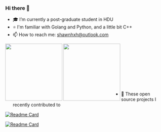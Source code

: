 ### Hi there 👋

- 🎓 I’m currently a post-graduate student in HDU
- ⭐️ I'm familiar with Golang and Python, and a little bit C++
- 📫 How to reach me: shawnhxh@outlook.com

<a href="https://github.com/ShawnHXH">
  <img align="left" height=180px src="https://github-readme-stats.vercel.app/api?username=ShawnHXH&show_icons=true&count_private=true" />
</a>
<a href="https://github.com/ShawnHXH">
  <img align="left" height=180px src="https://github-readme-stats.vercel.app/api/top-langs/?username=ShawnHXH&langs_count=10&hide=html,shell,cmake,css,freemarker" />
</a>

<br /><br /><br /><br /><br /><br /><br /><br />

- 🌱 These open source projects I recently contributed to

[![Readme Card](https://github-readme-stats.vercel.app/api/pin/?username=nutsdb&repo=nutsdb)](https://github.com/nutsdb/nutsdb)

[![Readme Card](https://github-readme-stats.vercel.app/api/pin/?username=open-mmlab&repo=mmcv)](https://github.com/open-mmlab/mmcv)

